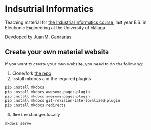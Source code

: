 # Indsutrial Informatics

Teaching material for [the Industrial Informatics course](https://jmgandarias.github.io/industrial_informatics), last year B.S. in Electronic Engineering at the University of Málaga

Developed by [Juan M. Gandarias]([hr](https://jmgandarias.github.io/))

## Create your own material website

If you want to create your own website, you need to do the following:

1. Clone/fork [the repo](https://github.com/jmgandarias/industrial_informatics)
2. Install mkdocs and the required plugins

```bash
pip install mkdocs
pip install mkdocs-awesome-pages-plugin
pip install mkdocs-awesome-pages-plugin
pip install mkdocs-git-revision-date-localized-plugin
pip install mkdocs-redirects

```

3. See the changes locally
   
```bash
mkdocs serve
```
